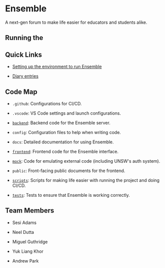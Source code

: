 
# Ensemble

A next-gen forum to make life easier for educators and students alike.

## Running the

## Quick Links

* [Setting up the environment to run Ensemble](./docs/setup.md)

* [Diary entries](./docs/diaries/README.md)

## Code Map

* `.github`: Configurations for CI/CD.

* `.vscode`: VS Code settings and launch configurations.

* [`backend`](./backend/README.md): Backend code for the Ensemble server.

* `config`: Configuration files to help when writing code.

* `docs`: Detailed documentation for using Ensemble.

* [`frontend`](./frontend/README.md): Frontend code for the Ensemble interface.

* [`mock`](./mock/README.md): Code for emulating external code (including
  UNSW's auth system).

* `public`: Front-facing public documents for the frontend.

* [`scripts`](./scripts/README.md): Scripts for making life easier with running
  the project and doing CI/CD.

* [`tests`](./tests/README.md): Tests to ensure that Ensemble is working
  correctly.

## Team Members

* Sesi Adams

* Neel Dutta

* Miguel Guthridge

* Yuk Liang Khor

* Andrew Park
